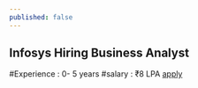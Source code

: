 ```yaml
---
published: false
---
```

## Infosys Hiring Business Analyst
#Experience : 0- 5 years
#salary : ₹8 LPA
[apply](https://lnkd.in/dRRf8RiZ)